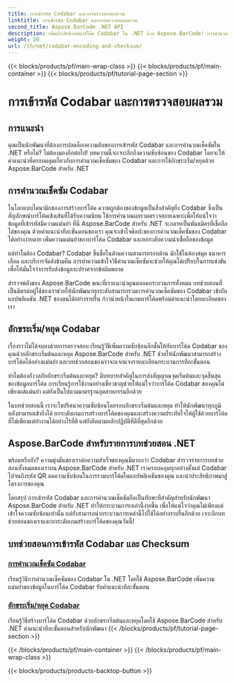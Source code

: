 ```yaml
---
title: การเข้ารหัส Codabar และการตรวจสอบผลรวม
linktitle: การเข้ารหัส Codabar และการตรวจสอบผลรวม
second_title: Aspose.BarCode .NET API
description: เพิ่มประสิทธิภาพบาร์โค้ด Codabar ใน .NET ด้วย Aspose.BarCode! การคำนวณเช็คซัมหลักเพื่อให้ได้ข้อมูลที่แม่นยำ สร้างตัวละครเริ่ม/หยุดได้อย่างง่ายดายด้วยบทช่วยสอนของเรา
weight: 20
url: /th/net/codabar-encoding-and-checksum/
---
```


{{< blocks/products/pf/main-wrap-class >}}
{{< blocks/products/pf/main-container >}}
{{< blocks/products/pf/tutorial-page-section >}}

# การเข้ารหัส Codabar และการตรวจสอบผลรวม

## การแนะนำ

คุณเป็นนักพัฒนาที่ต้องการปลดล็อกความลับของการเข้ารหัส Codabar และการคำนวณเช็คซัมใน .NET หรือไม่? ไม่ต้องมองอีกต่อไป! บทความนี้จะเจาะลึกถึงความซับซ้อนของ Codabar โดยจะให้คำแนะนำที่ครอบคลุมเกี่ยวกับการคำนวณเช็คซัมของ Codabar และการใช้อักขระเริ่ม/หยุดด้วย Aspose.BarCode สำหรับ .NET

## การคำนวณเช็คซัม Codabar
ในโลกแบบไดนามิกของการสร้างบาร์โค้ด ความถูกต้องของข้อมูลเป็นสิ่งสำคัญยิ่ง Codabar ซึ่งเป็นสัญลักษณ์บาร์โค้ดเชิงเส้นที่ได้รับความนิยม ใช้การคำนวณผลรวมตรวจสอบเฉพาะเพื่อให้แน่ใจว่าข้อมูลที่เข้ารหัสมีความแม่นยำ ที่นี่ Aspose.BarCode สำหรับ .NET จะกลายเป็นพันธมิตรที่เชื่อถือได้ของคุณ ด้วยคำแนะนำทีละขั้นตอนของเรา คุณจะเข้าใจศิลปะของการคำนวณเช็คซัมของ Codabar ได้อย่างง่ายดาย เพิ่มความแม่นยำของบาร์โค้ด Codabar และยกระดับความน่าเชื่อถือของข้อมูล

แต่ทำไมต้อง Codabar? Codabar ขึ้นชื่อในด้านความสามารถรอบด้าน มักใช้ในห้องสมุด ธนาคารเลือด และบริการจัดส่งข้ามคืน การทำความเข้าใจวิธีคำนวณเช็คซัมจะช่วยให้คุณได้เปรียบในการแข่งขันเพื่อให้มั่นใจว่าการรับส่งข้อมูลจะปราศจากข้อผิดพลาด

สำรวจพลังของ Aspose.BarCode ขณะที่เราแนะนำคุณตลอดกระบวนการทั้งหมด บทช่วยสอนที่เป็นมิตรต่อผู้ใช้ของเราช่วยให้นักพัฒนาทุกระดับสามารถรวมการคำนวณเช็คซัมของ Codabar เข้ากับแอปพลิเคชัน .NET ของตนได้อย่างราบรื่น ก้าวนำหน้าในเกมบาร์โค้ดพร้อมคำแนะนำโดยละเอียดของเรา

## อักขระเริ่ม/หยุด Codabar
เรื่องราวไม่ได้จบลงด้วยการตรวจสอบ เรียนรู้วิธีเพิ่มความซับซ้อนอีกชั้นให้กับบาร์โค้ด Codabar ของคุณด้วยอักขระเริ่มต้นและหยุด Aspose.BarCode สำหรับ .NET ช่วยให้นักพัฒนาสามารถสร้างบาร์โค้ดได้อย่างแม่นยำ และบทช่วยสอนของเราจะแจกแจงรายละเอียดกระบวนการทีละขั้นตอน

ทำไมต้องกังวลกับอักขระเริ่มต้นและหยุด? มีบทบาทสำคัญในการส่งสัญญาณจุดเริ่มต้นและจุดสิ้นสุดของข้อมูลบาร์โค้ด การเรียนรู้การใช้งานอย่างเชี่ยวชาญช่วยให้แน่ใจว่าบาร์โค้ด Codabar ของคุณไม่เพียงแต่แม่นยำ แต่ยังเป็นไปตามมาตรฐานอุตสาหกรรมอีกด้วย

ในบทช่วยสอนนี้ เราจะไขปริศนาความซับซ้อนโดยรอบอักขระเริ่มต้นและหยุด ทำให้นักพัฒนาทุกภูมิหลังสามารถเข้าถึงได้ ยกระดับเกมการสร้างบาร์โค้ดของคุณและสร้างความประทับใจให้ผู้ใช้ด้วยบาร์โค้ดที่ไม่เพียงแต่ทำงานได้อย่างไร้ที่ติ แต่ยังยึดตามหลักปฏิบัติที่ดีที่สุดอีกด้วย

## Aspose.BarCode สำหรับรายการบทช่วยสอน .NET
พร้อมหรือยัง? ความมุ่งมั่นของเราต่อความสำเร็จของคุณมีมากกว่า Codabar สำรวจรายการบทช่วยสอนทั้งหมดของเราบน Aspose.BarCode สำหรับ .NET เราครอบคลุมทุกอย่างตั้งแต่ Codabar ไปจนถึงรหัส QR ลดความซับซ้อนในการรวมบาร์โค้ดในแอปพลิเคชันของคุณ และนำประสิทธิภาพมาสู่โครงการของคุณ

โดยสรุป การเข้ารหัส Codabar และการคำนวณเช็คซัมถือเป็นทักษะที่สำคัญสำหรับนักพัฒนา Aspose.BarCode สำหรับ .NET ทำให้กระบวนการเหล่านี้ง่ายขึ้น เพื่อให้แน่ใจว่าคุณไม่เพียงแต่เข้าใจความซับซ้อนเท่านั้น แต่ยังสามารถนำกระบวนการเหล่านี้ไปใช้ได้อย่างราบรื่นอีกด้วย เจาะลึกบทช่วยสอนของเราและยกระดับเกมสร้างบาร์โค้ดของคุณวันนี้!
## บทช่วยสอนการเข้ารหัส Codabar และ Checksum
### [การคำนวณเช็คซัม Codabar](./codabar-checksum-calculation/)
เรียนรู้วิธีการคำนวณเช็คซัมของ Codabar ใน .NET โดยใช้ Aspose.BarCode เพิ่มความแม่นยำของข้อมูลในบาร์โค้ด Codabar รับคำแนะนำทีละขั้นตอน
### [อักขระเริ่ม/หยุด Codabar](./codabar-start-stop-characters/)
เรียนรู้วิธีสร้างบาร์โค้ด Codabar ด้วยอักขระเริ่มต้นและหยุดโดยใช้ Aspose.BarCode สำหรับ .NET คำแนะนำทีละขั้นตอนสำหรับนักพัฒนา
{{< /blocks/products/pf/tutorial-page-section >}}

{{< /blocks/products/pf/main-container >}}
{{< /blocks/products/pf/main-wrap-class >}}

{{< blocks/products/products-backtop-button >}}
